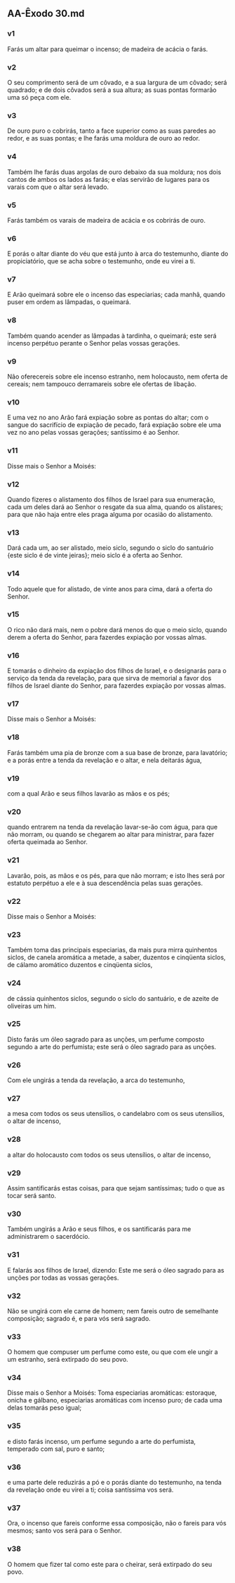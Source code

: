 ## AA-Êxodo 30.md
### v1
 Farás um altar para queimar o incenso; de madeira de acácia o farás.
### v2
 O seu comprimento será de um côvado, e a sua largura de um côvado; será quadrado; e de dois côvados será a sua altura; as suas pontas formarão uma só peça com ele.
### v3
 De ouro puro o cobrirás, tanto a face superior como as suas paredes ao redor, e as suas pontas; e lhe farás uma moldura de ouro ao redor.
### v4
 Também lhe farás duas argolas de ouro debaixo da sua moldura; nos dois cantos de ambos os lados as farás; e elas servirão de lugares para os varais com que o altar será levado.
### v5
 Farás também os varais de madeira de acácia e os cobrirás de ouro.
### v6
 E porás o altar diante do véu que está junto à arca do testemunho, diante do propiciatório, que se acha sobre o testemunho, onde eu virei a ti.
### v7
 E Arão queimará sobre ele o incenso das especiarias; cada manhã, quando puser em ordem as lâmpadas, o queimará.
### v8
 Também quando acender as lâmpadas à tardinha, o queimará; este será incenso perpétuo perante o Senhor pelas vossas gerações.
### v9
 Não oferecereis sobre ele incenso estranho, nem holocausto, nem oferta de cereais; nem tampouco derramareis sobre ele ofertas de libação.
### v10
 E uma vez no ano Arão fará expiação sobre as pontas do altar; com o sangue do sacrifício de expiação de pecado, fará expiação sobre ele uma vez no ano pelas vossas gerações; santíssimo é ao Senhor.
### v11
 Disse mais o Senhor a Moisés:
### v12
 Quando fizeres o alistamento dos filhos de Israel para sua enumeração, cada um deles dará ao Senhor o resgate da sua alma, quando os alistares; para que não haja entre eles praga alguma por ocasião do alistamento.
### v13
 Dará cada um, ao ser alistado, meio siclo, segundo o siclo do santuário {este siclo é de vinte jeiras}; meio siclo é a oferta ao Senhor.
### v14
 Todo aquele que for alistado, de vinte anos para cima, dará a oferta do Senhor.
### v15
 O rico não dará mais, nem o pobre dará menos do que o meio siclo, quando derem a oferta do Senhor, para fazerdes expiação por vossas almas.
### v16
 E tomarás o dinheiro da expiação dos filhos de Israel, e o designarás para o serviço da tenda da revelação, para que sirva de memorial a favor dos filhos de Israel diante do Senhor, para fazerdes expiação por vossas almas.
### v17
 Disse mais o Senhor a Moisés:
### v18
 Farás também uma pia de bronze com a sua base de bronze, para lavatório; e a porás entre a tenda da revelação e o altar, e nela deitarás água,
### v19
 com a qual Arão e seus filhos lavarão as mãos e os pés;
### v20
 quando entrarem na tenda da revelação lavar-se-ão com água, para que não morram, ou quando se chegarem ao altar para ministrar, para fazer oferta queimada ao Senhor.
### v21
 Lavarão, pois, as mãos e os pés, para que não morram; e isto lhes será por estatuto perpétuo a ele e à sua descendência pelas suas gerações.
### v22
 Disse mais o Senhor a Moisés:
### v23
 Também toma das principais especiarias, da mais pura mirra quinhentos siclos, de canela aromática a metade, a saber, duzentos e cinqüenta siclos, de cálamo aromático duzentos e cinqüenta siclos,
### v24
 de cássia quinhentos siclos, segundo o siclo do santuário, e de azeite de oliveiras um him.
### v25
 Disto farás um óleo sagrado para as unções, um perfume composto segundo a arte do perfumista; este será o óleo sagrado para as unções.
### v26
 Com ele ungirás a tenda da revelação, a arca do testemunho,
### v27
 a mesa com todos os seus utensílios, o candelabro com os seus utensílios, o altar de incenso,
### v28
 a altar do holocausto com todos os seus utensílios, o altar de incenso,
### v29
 Assim santificarás estas coisas, para que sejam santíssimas; tudo o que as tocar será santo.
### v30
 Também ungirás a Arão e seus filhos, e os santificarás para me administrarem o sacerdócio.
### v31
 E falarás aos filhos de Israel, dizendo: Este me será o óleo sagrado para as unções por todas as vossas gerações.
### v32
 Não se ungirá com ele carne de homem; nem fareis outro de semelhante composição; sagrado é, e para vós será sagrado.
### v33
 O homem que compuser um perfume como este, ou que com ele ungir a um estranho, será extirpado do seu povo.
### v34
 Disse mais o Senhor a Moisés: Toma especiarias aromáticas: estoraque, onicha e gálbano, especiarias aromáticas com incenso puro; de cada uma delas tomarás peso igual;
### v35
 e disto farás incenso, um perfume segundo a arte do perfumista, temperado com sal, puro e santo;
### v36
 e uma parte dele reduzirás a pó e o porás diante do testemunho, na tenda da revelação onde eu virei a ti; coisa santíssima vos será.
### v37
 Ora, o incenso que fareis conforme essa composição, não o fareis para vós mesmos; santo vos será para o Senhor.
### v38
 O homem que fizer tal como este para o cheirar, será extirpado do seu povo.
